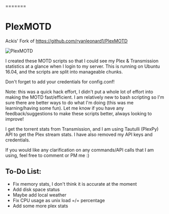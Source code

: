 =======
# PlexMOTD

Ackis' Fork of https://github.com/ryanleonard1/PlexMOTD

![PlexMOTD](https://i.imgur.com/MCvIwCA.png)

I created these MOTD scripts so that I could see my Plex & Transmission statistics at a glance when I login to my server.
This is running on Ubuntu 16.04, and the scripts are split into manageable chunks.

Don't forget to add your credentials for config.conf!

Note: this was a quick hack effort, I didn't put a whole lot of effort into making the MOTD fast/efficient. I am relatively new to bash scripting so I'm sure there are better ways to do what I'm doing (this was me learning/having some fun). Let me know if you have any feedback/suggestions to make these scripts better, always looking to improve!

I get the torrent stats from Transmission, and I am using Tautulli (PlexPy) API to get the Plex stream stats. I have also removed my API keys and credentials.

If you would like any clarification on any commands/API calls that I am using, feel free to comment or PM me :)

## To-Do List:
- Fix memory stats, I don't think it is accurate at the moment
- Add disk space status
- Maybe add local weather
- Fix CPU usage as unix load =/= percentage
- Add some more plex stats
